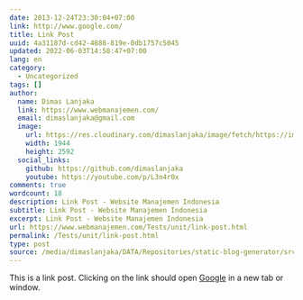 ```yaml
---
date: 2013-12-24T23:30:04+07:00
link: http://www.google.com/
title: Link Post
uuid: 4a31187d-cd42-4888-819e-0db1757c5045
updated: 2022-06-03T14:58:47+07:00
lang: en
category:
  - Uncategorized
tags: []
author:
  name: Dimas Lanjaka
  link: https://www.webmanajemen.com/
  email: dimaslanjaka@gmail.com
  image:
    url: https://res.cloudinary.com/dimaslanjaka/image/fetch/https://imgdb.net/images/3600.jpg
    width: 1944
    height: 2592
  social_links:
    github: https://github.com/dimaslanjaka
    youtube: https://youtube.com/p/L3n4r0x
comments: true
wordcount: 18
description: Link Post - Website Manajemen Indonesia
subtitle: Link Post - Website Manajemen Indonesia
excerpt: Link Post - Website Manajemen Indonesia
url: https://www.webmanajemen.com/Tests/unit/link-post.html
permalink: /Tests/unit/link-post.html
type: post
source: /media/dimaslanjaka/DATA/Repositories/static-blog-generator/src-posts/Tests/unit/link-post.md
---
```


This is a link post. Clicking on the link should open [Google](http://www.google.com/) in a new tab or window.